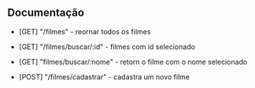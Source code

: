 ## Documentação

- [GET] "/filmes" - reornar todos os filmes

- [GET] "/filmes/buscar/:id" - filmes com id selecionado

- [GET] "filmes/buscar/:nome" - retorn o filme com o nome selecionado

- [POST] "/filmes/cadastrar" - cadastra um novo filme